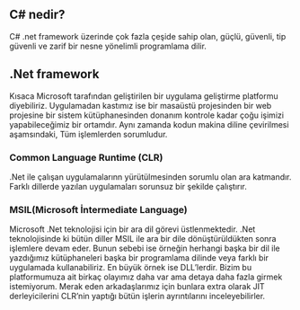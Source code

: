 ﻿## C# nedir?
C# .net framework üzerinde çok fazla çeşide sahip olan, güçlü, güvenli, tip güvenli ve zarif bir nesne yönelimli programlama dilir.

## .Net framework
Kısaca Microsoft tarafından geliştirilen bir uygulama geliştirme platformu diyebiliriz. 
Uygulamadan kastımız ise bir masaüstü projesinden bir web projesine bir sistem kütüphanesinden donanım kontrole 
kadar çoğu işimizi yapabileceğimiz bir ortamdır. Aynı zamanda kodun makina diline çevirilmesi aşamsındaki,
Tüm işlemlerden sorumludur.

### Common Language Runtime (CLR)
.Net ile çalışan uygulamalarınn yürütülmesinden sorumlu olan ara katmandır.
Farklı dillerde yazılan uygulamaları sorunsuz bir şekilde çalıştırır.


### MSIL(Microsoft İntermediate Language)

Microsoft .Net teknolojisi için bir ara dil görevi üstlenmektedir. 
.Net teknolojisinde ki bütün diller MSIL ile ara bir dile dönüştürüldükten sonra işlemlere devam eder. 
Bunun sebebi ise örneğin herhangi başka bir dil ile yazdığımız kütüphaneleri başka 
bir programlama dilinde veya farklı bir uygulamada kullanabiliriz. En büyük örnek ise DLL’lerdir.
Bizim bu platformumuza ait birkaç olayımız daha var ama detaya daha fazla girmek istemiyorum. 
Merak eden arkadaşlarımız için bunlara extra olarak JIT derleyicilerini CLR’nin yaptığı 
bütün işlerin ayrıntılarını inceleyebilirler.